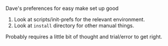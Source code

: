 Dave's preferences for easy make set up good

1. Look at scripts/init-prefs for the relevant environment.
2. Look at `install` directory for other manual things.

Probably requires a little bit of thought and trial/error to get right.
